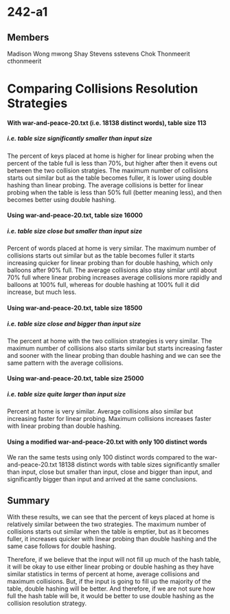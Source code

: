 # 242-a1

## Members

Madison Wong mwong
Shay Stevens sstevens
Chok Thonmeerit cthonmeerit

# Comparing Collisions Resolution Strategies

#### With war-and-peace-20.txt (i.e. 18138 distinct words), table size 113
##### i.e. table size significantly smaller than input size 

The percent of keys placed at home is higher for linear probing when the
percent of the table full is less than 70%, but higher after then it evens
out between the two collision stratgies. The maximum number of collisions
starts out similar but as the table becomes fuller, it is lower using double
hashing than linear probing. The average collisions is better for linear
probing when the table is less than 50% full (better meaning less),
and then becomes better using double hashing.

#### Using war-and-peace-20.txt, table size 16000
##### i.e. table size close but smaller than input size

Percent of words placed at home is very similar. The maximum number of
collisions starts out similar but as the table becomes fuller it starts
increasing quicker for linear probing than for double hashing, which only
balloons after 90% full. The average collisions also stay similar until about
70% full where linear probing increases average collisions more rapidly and
balloons at 100% full, whereas for double hashing at 100% full it did increase,
but much less.

#### Using war-and-peace-20.txt, table size 18500
##### i.e. table size close and bigger than input size 

The percent at home with the two collision strategies is very similar.
The maximum number of collisions also starts similar but starts increasing
faster and sooner with the linear probing than double hashing and we can see
the same pattern with the average collisions.

#### Using war-and-peace-20.txt, table size 25000
##### i.e. table size quite larger than input size 

Percent at home is very similar. Average collisions also similar but
increasing faster for linear probing. Maximum collisions increases faster
with linear probing than double hashing.

#### Using a modified war-and-peace-20.txt with only 100 distinct words

We ran the same tests using only 100 distinct words compared to the
war-and-peace-20.txt 18138 distinct words with table sizes significantly
smaller than input, close but smaller than input, close and bigger than input,
and significantly bigger than input and arrived at the same conclusions.

## Summary

With these results, we can see that the percent of keys placed at home is
relatively similar between the two strategies. The maximum number of collisions
starts out similar when the table is emptier, but as it becomes fuller, it
increases quicker with linear probing than double hashing and the same case
follows for double hashing.

Therefore, if we believe that the input will not fill up much of the hash table,
it will be okay to use either linear probing or double hashing as they have
similar statistics in terms of percent at home, average collisions and maximum
collisions. But, if the input is going to fill up the majority of the table,
double hashing will be better. And therefore, if we are not sure how full the
hash table will be, it would be better to use double hashing as the collision
resolution strategy.
